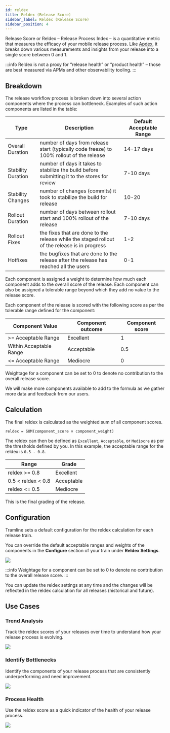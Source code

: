 ```yaml
---
id: reldex
title: Reldex (Release Score)
sidebar_label: Reldex (Release Score)
sidebar_position: 4
---
```


Release Score or Reldex – Release Process Index – is a quantitative metric that measures the efficacy of your mobile release process.
Like [Apdex](https://en.wikipedia.org/wiki/Apdex), it breaks down various measurements and insights from your release into a single score between 0 and 1.

:::info
Reldex is not a proxy for “release health” or “product health” – those are best measured via APMs and other observability tooling.
:::

## Breakdown

The release workflow process is broken down into several action components where the process can bottleneck. Examples of such action components are listed in the table:

| Type               | Description                                                                                   | Default Acceptable Range |
| ------------------ | --------------------------------------------------------------------------------------------- | ------------------------ |
| Overall Duration   | number of days from release start (typically code freeze) to 100% rollout of the release      | 14-17 days               |
| Stability Duration | number of days it takes to stabilize the build before submitting it to the stores for review  | 7-10 days                |
| Stability Changes  | number of changes (commits) it took to stabilize the build for release                        | 10-20                    |
| Rollout Duration   | number of days between rollout start and 100% rollout of the release                          | 7-10 days                |
| Rollout Fixes      | the fixes that are done to the release while the staged rollout of the release is in progress | 1-2                      |
| Hotfixes           | the bugfixes that are done to the release after the release has reached all the users         | 0-1                      |

Each component is assigned a weight to determine how much each component adds to the overall score of the release. Each component can also be assigned a tolerable range beyond which they add no value to the release score.

Each component of the release is scored with the following score as per the tolerable range defined for the component:

| Component Value         | Component outcome | Component score |
| ----------------------- | ----------------- | --------------- |
| \>= Acceptable Range     | Excellent         | 1               |
| Within Acceptable Range | Acceptable        | 0.5             |
| \<= Acceptable Range     | Mediocre          | 0               |

Weightage for a component can be set to 0 to denote no contribution to the overall release score.

We will make more components available to add to the formula as we gather more data and feedback from our users.

## Calculation

The final reldex is calculated as the weighted sum of all component scores.

```
reldex = SUM(component_score × component_weight)
```

The reldex can then be defined as `Excellent`, `Acceptable`, or `Mediocre` as per the thresholds defined by you. In this example, the acceptable range for the reldex is `0.5 - 0.8`.

| Range              | Grade      |
| ------------------ | ---------- |
| reldex \>= 0.8      | Excellent  |
| 0.5 \< reldex \< 0.8 | Acceptable |
| reldex \<= 0.5      | Mediocre   |

This is the final grading of the release.

## Configuration

Tramline sets a default configuration for the reldex calculation for each release train.

You can override the default acceptable ranges and weights of the components in the **Configure** section of your train under **Reldex Settings**.

![](/img/reldex-config-tab.png)

:::info
Weightage for a component can be set to 0 to denote no contribution to the overall release score.
:::

You can update the reldex settings at any time and the changes will be reflected in the reldex calculation for all releases (historical and future).

## Use Cases

### Trend Analysis

Track the reldex scores of your releases over time to understand how your release process is evolving.

![](/img/reldex-trend.png)

### Identify Bottlenecks

Identify the components of your release process that are consistently underperforming and need improvement.

![](/img/reldex-score-breakdown.png)

### Process Health

Use the reldex score as a quick indicator of the health of your release process.

![](/img/reldex-indicator.png)
